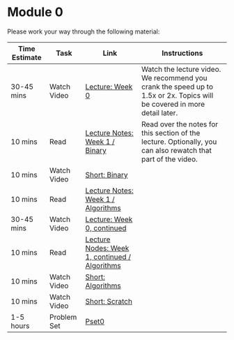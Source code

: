# Module 0

Please work your way through the following material:

Time Estimate | Task | Link | Instructions
--------------|------|------|-------------
30-45 mins | Watch Video | [Lecture: Week 0](https://youtube.com/watch?v=zFenJJtAEzE) | Watch the lecture video. We recommend you crank the speed up to 1.5x or 2x. Topics will be covered in more detail later.
10 mins | Read | [Lecture Notes: Week 1 / Binary](http://cdn.cs50.net/2015/fall/lectures/0/w/notes0w/notes0w.html#binary) | Read over the notes for this section of the lecture. Optionally, you can also rewatch that part of the video.
10 mins | Watch Video | [Short: Binary](http://cs50.tv/2012/fall/shorts/binary/binary-720p.mp4)
10 mins | Read | [Lecture Notes: Week 1 / Algorithms](http://cdn.cs50.net/2015/fall/lectures/0/w/notes0w/notes0w.html#algorithms)
30-45 mins | Watch Video | [Lecture: Week 0, continued](https://youtube.com/watch?v=UuFWYOnHwGM)
10 mins | Read | [Lecture Nodes: Week 1, continued / Algorithms](http://cdn.cs50.net/2015/fall/lectures/0/f/notes0f/notes0f.html#algorithms)
10 mins | Watch Video | [Short: Algorithms](http://cs50.tv/2012/fall/shorts/algorithms/algorithms-720p.mp4)
10 mins | Watch Video | [Short: Scratch](http://cs50.tv/2013/fall/shorts/scratch/scratch-720p.mp4)
1-5 hours | Problem Set | [Pset0](http://cdn.cs50.net/2015/fall/psets/0/pset0/pset0.html)

